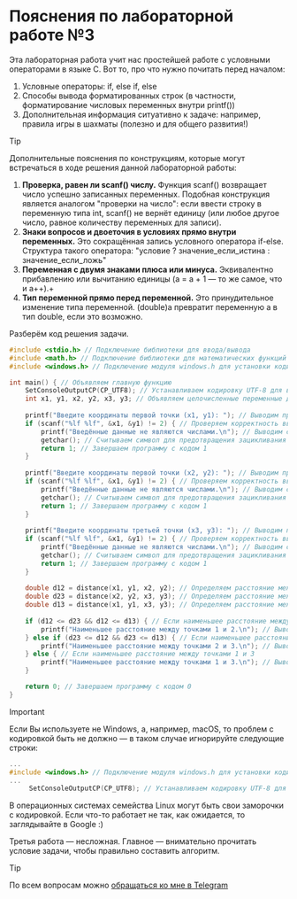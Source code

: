# Пояснения по лабораторной работе №3

Эта лабораторная работа учит нас простейшей работе с условными операторами в языке C.
Вот то, про что нужно почитать перед началом:
1. Условные операторы: if, else if, else
2. Способы вывода форматированных строк (в частности, форматирование числовых переменных внутри printf())
3. Дополнительная информация ситуативно к задаче: например, правила игры в шахматы (полезно и для общего развития!)

> [!TIP]
> Дополнительные пояснения по конструкциям, которые могут встречаться в ходе решения данной лабораторной работы:
> 1. **Проверка, равен ли scanf() числу.** Функция scanf() возвращает число успешно записанных переменных. Подобная конструкция является аналогом "проверки на число": если ввести строку в переменную типа int, scanf() не вернёт единицу (или любое другое число, равное количеству переменных для записи).
> 2. **Знаки вопросов и двоеточия в условиях прямо внутри переменных.** Это сокращённая запись условного оператора if-else. Структура такого оператора: "условие ? значение_если_истина : значение_если_ложь"
> 3. **Переменная с двумя знаками плюса или минуса.** Эквивалентно прибавлению или вычитанию единицы (a = a + 1 — то же самое, что и a++).+
> 4. **Тип переменной прямо перед переменной.** Это принудительное изменение типа переменной. (double)a превратит переменную a в тип double, если это возможно.

Разберём код решения задачи.
```c
#include <stdio.h> // Подключение библиотеки для ввода/вывода
#include <math.h> // Подключение библиотеки для математических функций
#include <windows.h> // Подключение модуля windows.h для установки кодировки вывода

int main() { // Объявляем главную функцию
    SetConsoleOutputCP(CP_UTF8); // Устанавливаем кодировку UTF-8 для вывода русских символов
    int x1, y1, x2, y2, x3, y3; // Объявляем целочисленные переменные для координат трех точек
    
    printf("Введите координаты первой точки (x1, y1): "); // Выводим приглашение для ввода координат первой точки
    if (scanf("%lf %lf", &x1, &y1) != 2) { // Проверяем корректность ввода координат первой точки
        printf("Введённые данные не являются числами.\n"); // Выводим сообщение об ошибке
        getchar(); // Считываем символ для предотвращения зацикливания
        return 1; // Завершаем программу с кодом 1
    }
    
    printf("Введите координаты первой точки (x2, y2): "); // Выводим приглашение для ввода координат второй точки
    if (scanf("%lf %lf", &x1, &y1) != 2) { // Проверяем корректность ввода координат второй точки
        printf("Введённые данные не являются числами.\n"); // Выводим сообщение об ошибке
        getchar(); // Считываем символ для предотвращения зацикливания
        return 1; // Завершаем программу с кодом 1
    }
    
    printf("Введите координаты третьей точки (x3, y3): "); // Выводим приглашение для ввода координат третьей точки
    if (scanf("%lf %lf", &x1, &y1) != 2) { // Проверяем корректность ввода координат третьей точки
        printf("Введённые данные не являются числами.\n"); // Выводим сообщение об ошибке
        getchar(); // Считываем символ для предотвращения зацикливания
        return 1; // Завершаем программу с кодом 1
    }
    
    double d12 = distance(x1, y1, x2, y2); // Определяем расстояние между точками 1 и 2
    double d23 = distance(x2, y2, x3, y3); // Определяем расстояние между точками 2 и 3
    double d13 = distance(x1, y1, x3, y3); // Определяем расстояние между точками 1 и 3
    
    if (d12 <= d23 && d12 <= d13) { // Если наименьшее расстояние между точками 1 и 2
        printf("Наименьшее расстояние между точками 1 и 2.\n"); // Выводим сообщение о наименьшем расстоянии между точками 1 и 2
    } else if (d23 <= d12 && d23 <= d13) { // Если наименьшее расстояние между точками 2 и 3
        printf("Наименьшее расстояние между точками 2 и 3.\n"); // Выводим сообщение о наименьшем расстоянии между точками 2 и 3
    } else { // Если наименьшее расстояние между точками 1 и 3
        printf("Наименьшее расстояние между точками 1 и 3.\n"); // Выводим сообщение о наименьшем расстоянии между точками 1 и 3
    }

    return 0; // Завершаем программу с кодом 0
}

```

> [!IMPORTANT]
> Если Вы используете не Windows, а, например, macOS, то проблем с кодировкой быть не должно — в таком случае игнорируйте следующие строки:
> ```c
> ...
> #include <windows.h> // Подключение модуля windows.h для установки кодировки вывода
> ...
>      SetConsoleOutputCP(CP_UTF8); // Устанавливаем кодировку UTF-8 для вывода в консоли русских символов: иначе будут иероглифы
> ```
>
> В операционных системах семейства Linux могут быть свои заморочки с кодировкой. Если что-то работает не так, как ожидается, то заглядывайте в Google :)

Третья работа — несложная. Главное — внимательно прочитать условие задачи, чтобы правильно составить алгоритм.

> [!TIP]
> По всем вопросам можно [обращаться ко мне в Telegram](https://t.me/plunkzy)